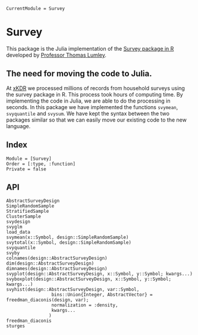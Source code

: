 ```@meta
CurrentModule = Survey
```

# Survey

This package is the Julia implementation of the [Survey package in R](https://cran.r-project.org/web/packages/survey/index.html) developed by [Professor Thomas Lumley](https://www.stat.auckland.ac.nz/people/tlum005).

## The need for moving the code to Julia.

At [xKDR](https://xkdr.org/) we processed millions of records from household surveys using the survey package in R. This process took hours of computing time. By implementing the code in Julia, we are able to do the processing in seconds. In this package we have implemented the functions `svymean`, `svyquantile` and `svysum`. We have kept the syntax between the two packages similar so that we can easily move our existing code to the new language.

## Index

```@index
Module = [Survey]
Order = [:type, :function]
Private = false
```

## API
```@docs
AbstractSurveyDesign
SimpleRandomSample
StratifiedSample
ClusterSample
svydesign
svyglm
load_data
svymean(x::Symbol, design::SimpleRandomSample)
svytotal(x::Symbol, design::SimpleRandomSample)
svyquantile
svyby
colnames(design::AbstractSurveyDesign)
dim(design::AbstractSurveyDesign)
dimnames(design::AbstractSurveyDesign)
svyplot(design::AbstractSurveyDesign, x::Symbol, y::Symbol; kwargs...)
svyboxplot(design::AbstractSurveyDesign, x::Symbol, y::Symbol; kwargs...)
svyhist(design::AbstractSurveyDesign, var::Symbol,
				 bins::Union{Integer, AbstractVector} = freedman_diaconis(design, var);
				 normalization = :density,
				 kwargs...
    			)
freedman_diaconis
sturges
```
